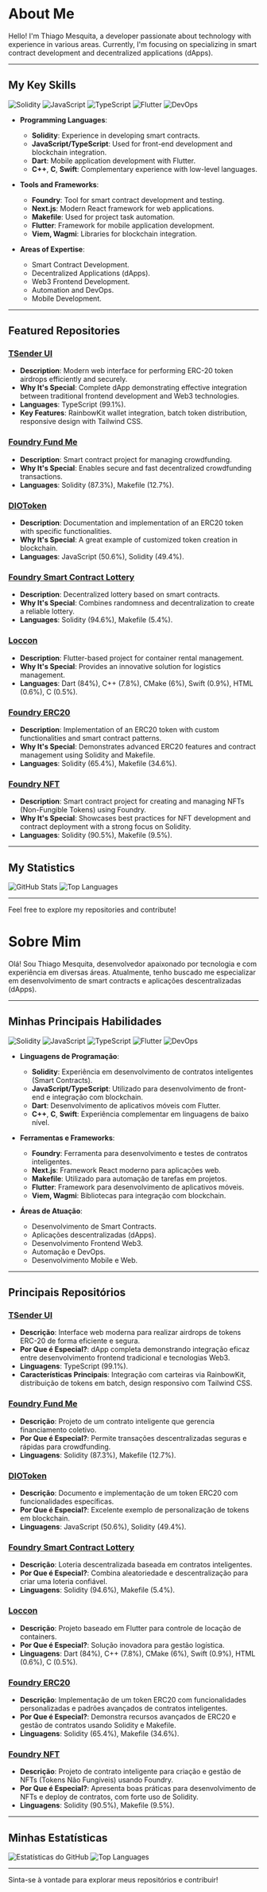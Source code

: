 # About Me

Hello! I'm Thiago Mesquita, a developer passionate about technology with experience in various areas. Currently, I'm focusing on specializing in smart contract development and decentralized applications (dApps).

---

## My Key Skills

![Solidity](https://img.shields.io/badge/Solidity-%23363636.svg?style=flat-square&logo=solidity&logoColor=white)
![JavaScript](https://img.shields.io/badge/JavaScript-%23F7DF1E.svg?style=flat-square&logo=javascript&logoColor=black)
![TypeScript](https://img.shields.io/badge/TypeScript-%23007ACC.svg?style=flat-square&logo=typescript&logoColor=white)
![Flutter](https://img.shields.io/badge/Flutter-%2302569B.svg?style=flat-square&logo=flutter&logoColor=white)
![DevOps](https://img.shields.io/badge/DevOps-%230A0FFF.svg?style=flat-square&logo=devops&logoColor=white)

- **Programming Languages**:
  - **Solidity**: Experience in developing smart contracts.
  - **JavaScript/TypeScript**: Used for front-end development and blockchain integration.
  - **Dart**: Mobile application development with Flutter.
  - **C++**, **C**, **Swift**: Complementary experience with low-level languages.

- **Tools and Frameworks**:
  - **Foundry**: Tool for smart contract development and testing.
  - **Next.js**: Modern React framework for web applications.
  - **Makefile**: Used for project task automation.
  - **Flutter**: Framework for mobile application development.
  - **Viem, Wagmi**: Libraries for blockchain integration.

- **Areas of Expertise**:
  - Smart Contract Development.
  - Decentralized Applications (dApps).
  - Web3 Frontend Development.
  - Automation and DevOps.
  - Mobile Development.

---

## Featured Repositories

### [TSender UI](https://github.com/thiagomesq/ts-tsender-ui)
- **Description**: Modern web interface for performing ERC-20 token airdrops efficiently and securely.
- **Why It's Special**: Complete dApp demonstrating effective integration between traditional frontend development and Web3 technologies.
- **Languages**: TypeScript (99.1%).
- **Key Features**: RainbowKit wallet integration, batch token distribution, responsive design with Tailwind CSS.

### [Foundry Fund Me](https://github.com/thiagomesq/foundry-fund-me)
- **Description**: Smart contract project for managing crowdfunding.
- **Why It's Special**: Enables secure and fast decentralized crowdfunding transactions.
- **Languages**: Solidity (87.3%), Makefile (12.7%).

### [DIOToken](https://github.com/thiagomesq/DIOToken)
- **Description**: Documentation and implementation of an ERC20 token with specific functionalities.
- **Why It's Special**: A great example of customized token creation in blockchain.
- **Languages**: JavaScript (50.6%), Solidity (49.4%).

### [Foundry Smart Contract Lottery](https://github.com/thiagomesq/foundry-smart-contract-lottery)
- **Description**: Decentralized lottery based on smart contracts.
- **Why It's Special**: Combines randomness and decentralization to create a reliable lottery.
- **Languages**: Solidity (94.6%), Makefile (5.4%).

### [Loccon](https://github.com/thiagomesq/loccon)
- **Description**: Flutter-based project for container rental management.
- **Why It's Special**: Provides an innovative solution for logistics management.
- **Languages**: Dart (84%), C++ (7.8%), CMake (6%), Swift (0.9%), HTML (0.6%), C (0.5%).

### [Foundry ERC20](https://github.com/thiagomesq/foundry-erc20)
- **Description**: Implementation of an ERC20 token with custom functionalities and smart contract patterns.
- **Why It's Special**: Demonstrates advanced ERC20 features and contract management using Solidity and Makefile.
- **Languages**: Solidity (65.4%), Makefile (34.6%).

### [Foundry NFT](https://github.com/thiagomesq/foundry-nft)
- **Description**: Smart contract project for creating and managing NFTs (Non-Fungible Tokens) using Foundry.
- **Why It's Special**: Showcases best practices for NFT development and contract deployment with a strong focus on Solidity.
- **Languages**: Solidity (90.5%), Makefile (9.5%).

---

## My Statistics

![GitHub Stats](https://github-readme-stats.vercel.app/api?username=thiagomesq&show_icons=true&theme=radical)
![Top Languages](https://github-readme-stats.vercel.app/api/top-langs?username=thiagomesq&layout=compact&theme=radical)

---

Feel free to explore my repositories and contribute!

# Sobre Mim

Olá! Sou Thiago Mesquita, desenvolvedor apaixonado por tecnologia e com experiência em diversas áreas. Atualmente, tenho buscado me especializar em desenvolvimento de smart contracts e aplicações descentralizadas (dApps).

---

## Minhas Principais Habilidades

![Solidity](https://img.shields.io/badge/Solidity-%23363636.svg?style=flat-square&logo=solidity&logoColor=white)
![JavaScript](https://img.shields.io/badge/JavaScript-%23F7DF1E.svg?style=flat-square&logo=javascript&logoColor=black)
![TypeScript](https://img.shields.io/badge/TypeScript-%23007ACC.svg?style=flat-square&logo=typescript&logoColor=white)
![Flutter](https://img.shields.io/badge/Flutter-%2302569B.svg?style=flat-square&logo=flutter&logoColor=white)
![DevOps](https://img.shields.io/badge/DevOps-%230A0FFF.svg?style=flat-square&logo=devops&logoColor=white)

- **Linguagens de Programação**:
  - **Solidity**: Experiência em desenvolvimento de contratos inteligentes (Smart Contracts).
  - **JavaScript/TypeScript**: Utilizado para desenvolvimento de front-end e integração com blockchain.
  - **Dart**: Desenvolvimento de aplicativos móveis com Flutter.
  - **C++**, **C**, **Swift**: Experiência complementar em linguagens de baixo nível.

- **Ferramentas e Frameworks**:
  - **Foundry**: Ferramenta para desenvolvimento e testes de contratos inteligentes.
  - **Next.js**: Framework React moderno para aplicações web.
  - **Makefile**: Utilizado para automação de tarefas em projetos.
  - **Flutter**: Framework para desenvolvimento de aplicativos móveis.
  - **Viem, Wagmi**: Bibliotecas para integração com blockchain.

- **Áreas de Atuação**:
  - Desenvolvimento de Smart Contracts.
  - Aplicações descentralizadas (dApps).
  - Desenvolvimento Frontend Web3.
  - Automação e DevOps.
  - Desenvolvimento Mobile e Web.

---

## Principais Repositórios

### [TSender UI](https://github.com/thiagomesq/ts-tsender-ui)
- **Descrição**: Interface web moderna para realizar airdrops de tokens ERC-20 de forma eficiente e segura.
- **Por Que é Especial?**: dApp completa demonstrando integração eficaz entre desenvolvimento frontend tradicional e tecnologias Web3.
- **Linguagens**: TypeScript (99.1%).
- **Características Principais**: Integração com carteiras via RainbowKit, distribuição de tokens em batch, design responsivo com Tailwind CSS.

### [Foundry Fund Me](https://github.com/thiagomesq/foundry-fund-me)
- **Descrição**: Projeto de um contrato inteligente que gerencia financiamento coletivo.
- **Por Que é Especial?**: Permite transações descentralizadas seguras e rápidas para crowdfunding.
- **Linguagens**: Solidity (87.3%), Makefile (12.7%).

### [DIOToken](https://github.com/thiagomesq/DIOToken)
- **Descrição**: Documento e implementação de um token ERC20 com funcionalidades específicas.
- **Por Que é Especial?**: Excelente exemplo de personalização de tokens em blockchain.
- **Linguagens**: JavaScript (50.6%), Solidity (49.4%).

### [Foundry Smart Contract Lottery](https://github.com/thiagomesq/foundry-smart-contract-lottery)
- **Descrição**: Loteria descentralizada baseada em contratos inteligentes.
- **Por Que é Especial?**: Combina aleatoriedade e descentralização para criar uma loteria confiável.
- **Linguagens**: Solidity (94.6%), Makefile (5.4%).

### [Loccon](https://github.com/thiagomesq/loccon)
- **Descrição**: Projeto baseado em Flutter para controle de locação de containers.
- **Por Que é Especial?**: Solução inovadora para gestão logística.
- **Linguagens**: Dart (84%), C++ (7.8%), CMake (6%), Swift (0.9%), HTML (0.6%), C (0.5%).

### [Foundry ERC20](https://github.com/thiagomesq/foundry-erc20)
- **Descrição**: Implementação de um token ERC20 com funcionalidades personalizadas e padrões avançados de contratos inteligentes.
- **Por Que é Especial?**: Demonstra recursos avançados de ERC20 e gestão de contratos usando Solidity e Makefile.
- **Linguagens**: Solidity (65.4%), Makefile (34.6%).

### [Foundry NFT](https://github.com/thiagomesq/foundry-nft)
- **Descrição**: Projeto de contrato inteligente para criação e gestão de NFTs (Tokens Não Fungíveis) usando Foundry.
- **Por Que é Especial?**: Apresenta boas práticas para desenvolvimento de NFTs e deploy de contratos, com forte uso de Solidity.
- **Linguagens**: Solidity (90.5%), Makefile (9.5%).

---

## Minhas Estatísticas

![Estatísticas do GitHub](https://github-readme-stats.vercel.app/api?username=thiagomesq&show_icons=true&theme=radical)
![Top Languages](https://github-readme-stats.vercel.app/api/top-langs?username=thiagomesq&layout=compact&theme=radical)

---

Sinta-se à vontade para explorar meus repositórios e contribuir!
